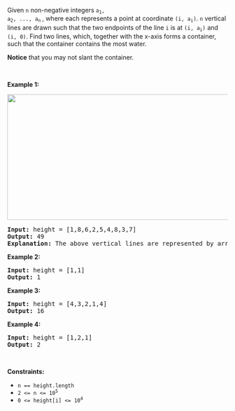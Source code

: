 Given `` n `` non-negative integers <code>a<sub>1</sub>, a<sub>2</sub>, ..., a<sub>n</sub></code><sub> </sub>, where each represents a point at coordinate <code>(i, a<sub>i</sub>)</code>. `` n `` vertical lines are drawn such that the two endpoints of the line `` i `` is at <code>(i, a<sub>i</sub>)</code> and `` (i, 0) ``. Find two lines, which, together with the x-axis forms a container, such that the container contains the most water.

__Notice__ that you may not slant the container.

&nbsp;

__Example 1:__

<img alt="" src="https://s3-lc-upload.s3.amazonaws.com/uploads/2018/07/17/question_11.jpg" style="width: 600px; height: 287px;"/>

<pre>
<strong>Input:</strong> height = [1,8,6,2,5,4,8,3,7]
<strong>Output:</strong> 49
<strong>Explanation:</strong> The above vertical lines are represented by array [1,8,6,2,5,4,8,3,7]. In this case, the max area of water (blue section) the container can contain&nbsp;is 49.
</pre>

__Example 2:__

<pre>
<strong>Input:</strong> height = [1,1]
<strong>Output:</strong> 1
</pre>

__Example 3:__

<pre>
<strong>Input:</strong> height = [4,3,2,1,4]
<strong>Output:</strong> 16
</pre>

__Example 4:__

<pre>
<strong>Input:</strong> height = [1,2,1]
<strong>Output:</strong> 2
</pre>

&nbsp;

__Constraints:__

*   `` n == height.length ``
*   <code>2 &lt;= n &lt;= 10<sup>5</sup></code>
*   <code>0 &lt;= height[i] &lt;= 10<sup>4</sup></code>
